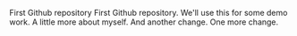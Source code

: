 First Github repository
First Github repository.  We'll use this for some demo work.
A little more about myself.
And another change.
One more change.
